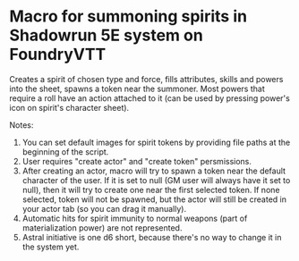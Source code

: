 # Macro for summoning spirits in Shadowrun 5E system on FoundryVTT

Creates a spirit of chosen type and force, fills attributes, skills and powers into the sheet, spawns a token near the summoner. Most powers that require a roll have an action attached to it (can be used by pressing power's icon on spirit's character sheet).

Notes:
1. You can set default images for spirit tokens by providing file paths at the beginning of the script.
2. User requires "create actor" and "create token" persmissions.
3. After creating an actor, macro will try to spawn a token near the default character of the user. If it is set to null (GM user will always have it set to null), then it will try to create one near the first selected token. If none selected, token will not be spawned, but the actor will still be created in your actor tab (so you can drag it manually).
4. Automatic hits for spirit immunity to normal weapons (part of materialization power) are not represented.
5. Astral initiative is one d6 short, because there's no way to change it in the system yet.
